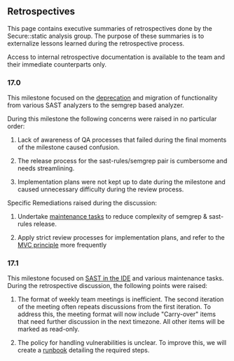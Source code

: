 ## Retrospectives

This page contains executive summaries of retrospectives done by the Secure::static analysis group. The purpose of these summaries is to externalize lessons learned during the retrospective process.

Access to internal retrospective documentation is available to the team and their immediate counterparts only.

### 17.0

This milestone focused on the [deprecation](https://docs.gitlab.com/ee/update/deprecations.html#sast-analyzer-coverage-changing-in-gitlab-170) and migration of functionality from various SAST analyzers to the semgrep based analyzer.

During this milestone the following concerns were raised in no particular order:

1. Lack of awareness of QA processes that failed during the final moments of the milestone caused confusion.

1. The release process for the sast-rules/semgrep pair is cumbersome and needs streamlining.

1. Implementation plans were not kept up to date during the milestone and caused unnecessary difficulty during the review process.

Specific Remediations raised during the discussion:

1. Undertake [maintenance tasks](https://gitlab.com/gitlab-org/gitlab/-/issues/440373) to reduce complexity of semgrep & sast-rules release.

1. Apply strict review processes for implementation plans, and refer to the [MVC principle](/handbook/product/product-principles/#the-minimal-valuable-change-mvc) more frequently

### 17.1

This milestone focused on [SAST in the IDE](https://gitlab.com/groups/gitlab-org/-/epics/13753) and various maintenance tasks. During the retrospective discussion, the following points were raised:

1. The format of weekly team meetings is inefficient. The second iteration of the meeting often repeats discussions from the first iteration. To address this, the meeting format will now include "Carry-over" items that need further discussion in the next timezone. All other items will be marked as read-only.

1. The policy for handling vulnerabilities is unclear. To improve this, we will create a [runbook](/handbook/engineering/development/sec/secure/static-analysis/runbooks) detailing the required steps.
